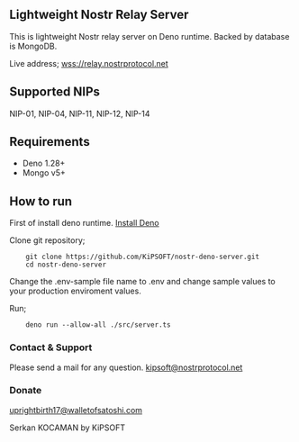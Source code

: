 ## Lightweight Nostr Relay Server ##

This is lightweight Nostr relay server on Deno runtime. Backed by database is MongoDB.

Live address; [wss://relay.nostrprotocol.net](wss://relay.nostrprotocol.net)

## Supported NIPs ##

NIP-01, NIP-04, NIP-11, NIP-12, NIP-14  

## Requirements

- Deno 1.28+
- Mongo v5+

## How to run

First of install deno runtime. [Install Deno](https://deno.land/manual@v1.30.3/getting_started/installation)

Clone git repository;
```
    git clone https://github.com/KiPSOFT/nostr-deno-server.git
    cd nostr-deno-server
```

Change the .env-sample file name to .env and change sample values to your production enviroment values.

Run;
```
    deno run --allow-all ./src/server.ts
```

### Contact & Support
Please send a mail for any question. [kipsoft@nostrprotocol.net](mailto:kipsoft@nostrprotocol.net)

### Donate

uprightbirth17@walletofsatoshi.com

Serkan KOCAMAN by KiPSOFT
